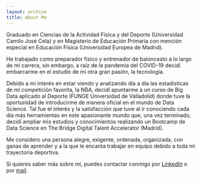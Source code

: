 ```yaml
---
layout: archive
title: About Me
---
```


Graduado en Ciencias de la Actividad Física y del Deporte (Universidad Camilo José Cela) y en Magisterio de Educación Primaria con mención especial en Educación Física (Universidad Europea de Madrid).

He trabajado como preparador físico y entrenador de baloncesto a lo largo de mi carrera, sin embargo, a raíz de la pandemia del COVID-19 decidí embarcarme en el estudio de mi otra gran pasión, la tecnología.

Debido a mi interés en estar viendo y analizando día a día las estadísticas de mi competición favorita, la NBA, decidí apuntarme a un curso de Big Data aplicado al Deporte (FUNGE Universidad de Valladolid) donde tuve la oportunidad de introducirme de manera oficial en el mundo de Data Science. Tal fue el interés y la satisfacción que tuve al ir conociendo cada día más herramientas en este apasionante mundo que, una vez terminado, decidí ampliar mis estudios y conocimientos realizando un Bootcamp de Data Science en The Bridge Digital Talent Accelerator (Madrid).

Me considero una persona alegre, exigente, ordenada, organizada, con ganas de aprender y a la que le encanta trabajar en equipo debido a toda mi trayectoria deportiva.

Si quieres saber más sobre mí, puedes contactar conmigo por [LinkedIn](https://www.linkedin.com/in/arturo-guzm%C3%A1n-solera/) o por [mail](mailto:arturo_guzman2@hotmail.com).
